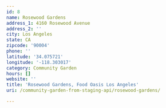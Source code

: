 ```yaml
---
id: 8
name: Rosewood Gardens
address_1: 4160 Rosewood Avenue
address_2: ''
city: Los Angeles
state: CA
zipcode: '90004'
phone: ''
latitude: '34.075721'
longitude: '-118.303017'
category: Community Garden
hours: []
website: ''
title: 'Rosewood Gardens, Food Oasis Los Angeles'
uri: /community-garden-from-staging-api/rosewood-gardens/

---
```

